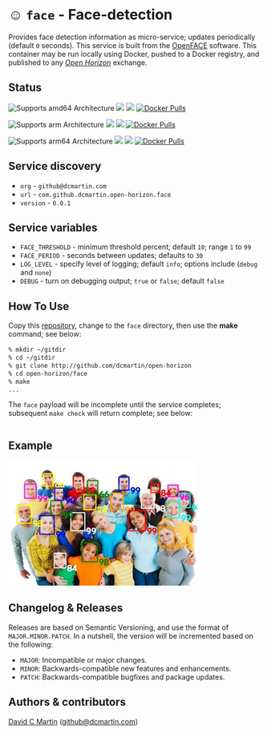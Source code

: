 # &#9786; `face` - Face-detection

Provides face detection information as micro-service; updates periodically (default `0` seconds).  This service is built from the [OpenFACE](http://github.com/dcmartin/openface) software.  This container may be run locally using Docker, pushed to a Docker registry, and published to any [_Open Horizon_][open-horizon] exchange.

## Status

![Supports amd64 Architecture][amd64-shield]
[![](https://images.microbadger.com/badges/image/dcmartin/amd64_com.github.dcmartin.open-horizon.face.svg)](https://microbadger.com/images/dcmartin/amd64_com.github.dcmartin.open-horizon.face "Get your own image badge on microbadger.com")
[![](https://images.microbadger.com/badges/version/dcmartin/amd64_com.github.dcmartin.open-horizon.face.svg)](https://microbadger.com/images/dcmartin/amd64_com.github.dcmartin.open-horizon.face "Get your own version badge on microbadger.com")
[![Docker Pulls][pulls-amd64]][docker-amd64]

[docker-amd64]: https://hub.docker.com/r/dcmartin/amd64_com.github.dcmartin.open-horizon.face
[pulls-amd64]: https://img.shields.io/docker/pulls/dcmartin/amd64_com.github.dcmartin.open-horizon.face.svg

![Supports arm Architecture][arm-shield]
[![](https://images.microbadger.com/badges/image/dcmartin/arm_com.github.dcmartin.open-horizon.face.svg)](https://microbadger.com/images/dcmartin/arm_com.github.dcmartin.open-horizon.face "Get your own image badge on microbadger.com")
[![](https://images.microbadger.com/badges/version/dcmartin/arm_com.github.dcmartin.open-horizon.face.svg)](https://microbadger.com/images/dcmartin/arm_com.github.dcmartin.open-horizon.face "Get your own version badge on microbadger.com")
[![Docker Pulls][pulls-arm]][docker-arm]

[docker-arm]: https://hub.docker.com/r/dcmartin/arm_com.github.dcmartin.open-horizon.face
[pulls-arm]: https://img.shields.io/docker/pulls/dcmartin/arm_com.github.dcmartin.open-horizon.face.svg

![Supports arm64 Architecture][arm64-shield]
[![](https://images.microbadger.com/badges/image/dcmartin/arm64_com.github.dcmartin.open-horizon.face.svg)](https://microbadger.com/images/dcmartin/arm64_com.github.dcmartin.open-horizon.face "Get your own image badge on microbadger.com")
[![](https://images.microbadger.com/badges/version/dcmartin/arm64_com.github.dcmartin.open-horizon.face.svg)](https://microbadger.com/images/dcmartin/arm64_com.github.dcmartin.open-horizon.face "Get your own version badge on microbadger.com")
[![Docker Pulls][pulls-arm64]][docker-arm64]

[docker-arm64]: https://hub.docker.com/r/dcmartin/arm64_com.github.dcmartin.open-horizon.face
[pulls-arm64]: https://img.shields.io/docker/pulls/dcmartin/arm64_com.github.dcmartin.open-horizon.face.svg

[arm64-shield]: https://img.shields.io/badge/arm64-yes-green.svg
[amd64-shield]: https://img.shields.io/badge/amd64-yes-green.svg
[arm-shield]: https://img.shields.io/badge/arm-yes-green.svg

## Service discovery
+ `org` - `github@dcmartin.com`
+ `url` - `com.github.dcmartin.open-horizon.face`
+ `version` - `0.0.1`

## Service variables
+ `FACE_THRESHOLD` - minimum threshold percent; default `10`; range `1` to `99`
+ `FACE_PERIOD` - seconds between updates; defaults to `30`
+ `LOG_LEVEL` - specify level of logging; default `info`; options include (`debug` and `none`)
+ `DEBUG` - turn on debugging output; `true` or `false`; default `false`

## How To Use

Copy this [repository][repository], change to the `face` directory, then use the **make** command; see below:

```
% mkdir ~/gitdir
% cd ~/gitdir
% git clone http://github.com/dcmartin/open-horizon
% cd open-horizon/face
% make
...

```

The `face` payload will be incomplete until the service completes; subsequent `make check` will return complete; see below:

```
```

## Example

![](samples/people-face.jpg?raw=true "people")

## Changelog & Releases

Releases are based on Semantic Versioning, and use the format
of ``MAJOR.MINOR.PATCH``. In a nutshell, the version will be incremented
based on the following:

- ``MAJOR``: Incompatible or major changes.
- ``MINOR``: Backwards-compatible new features and enhancements.
- ``PATCH``: Backwards-compatible bugfixes and package updates.

## Authors & contributors

[David C Martin][dcmartin] (github@dcmartin.com)

[userinput]: ../face/userinput.json
[service-json]: ../face/service.json
[build-json]: ../face/build.json
[dockerfile]: ../face/Dockerfile


[dcmartin]: https://github.com/dcmartin
[issue]: https://github.com/dcmartin/open-horizon/issues
[macos-install]: http://pkg.bluehorizon.network/macos
[open-horizon]: http://github.com/open-horizon/
[repository]: https://github.com/dcmartin/open-horizon
[setup]: ../setup/README.md
